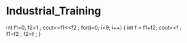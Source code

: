 # Industrial_Training

int f1=0, f2=1 ;
cout<<f1<<f2 ;
for(i=0; i<9; i++)
{
    int f = f1+f2;
    cout<<f ;
    f1=f2 ;
    f2=f ;
}